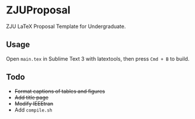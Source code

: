 # ZJUProposal
ZJU LaTeX Proposal Template for Undergraduate.
## Usage
Open `main.tex` in Sublime Text 3 with latextools, then press `Cmd + B` to build.
## Todo
* ~~Format captions of tables and figures~~
* ~~Add title page~~
* ~~Modify IEEEtran~~
* Add `compile.sh`